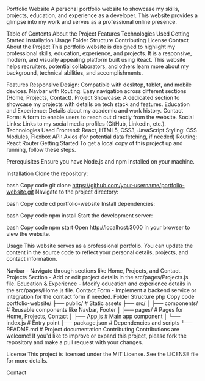 Portfolio Website
A personal portfolio website to showcase my skills, projects, education, and experience as a developer. This website provides a glimpse into my work and serves as a professional online presence.

Table of Contents
About the Project
Features
Technologies Used
Getting Started
Installation
Usage
Folder Structure
Contributing
License
Contact
About the Project
This portfolio website is designed to highlight my professional skills, education, experience, and projects. It is a responsive, modern, and visually appealing platform built using React. This website helps recruiters, potential collaborators, and others learn more about my background, technical abilities, and accomplishments.

Features
Responsive Design: Compatible with desktop, tablet, and mobile devices.
Navbar with Routing: Easy navigation across different sections (Home, Projects, Contact).
Project Showcase: A dedicated section to showcase my projects with details on tech stack and features.
Education and Experience: Details about my academic and work history.
Contact Form: A form to enable users to reach out directly from the website.
Social Links: Links to my social media profiles (GitHub, LinkedIn, etc.).
Technologies Used
Frontend: React, HTML5, CSS3, JavaScript
Styling: CSS Modules, Flexbox
API: Axios (for potential data fetching, if needed)
Routing: React Router
Getting Started
To get a local copy of this project up and running, follow these steps.

Prerequisites
Ensure you have Node.js and npm installed on your machine.

Installation
Clone the repository:

bash
Copy code
git clone https://github.com/your-username/portfolio-website.git
Navigate to the project directory:

bash
Copy code
cd portfolio-website
Install dependencies:

bash
Copy code
npm install
Start the development server:

bash
Copy code
npm start
Open http://localhost:3000 in your browser to view the website.

Usage
This website serves as a professional portfolio. You can update the content in the source code to reflect your personal details, projects, and contact information.

Navbar - Navigate through sections like Home, Projects, and Contact.
Projects Section - Add or edit project details in the src/pages/Projects.js file.
Education & Experience - Modify education and experience details in the src/pages/Home.js file.
Contact Form - Implement a backend service or integration for the contact form if needed.
Folder Structure
php
Copy code
portfolio-website/
├── public/              # Static assets
├── src/
│   ├── components/      # Reusable components like Navbar, Footer
│   ├── pages/           # Pages for Home, Projects, Contact
│   ├── App.js           # Main app component
│   └── index.js         # Entry point
├── package.json         # Dependencies and scripts
└── README.md            # Project documentation
Contributing
Contributions are welcome! If you'd like to improve or expand this project, please fork the repository and make a pull request with your changes.

License
This project is licensed under the MIT License. See the LICENSE file for more details.

Contact
